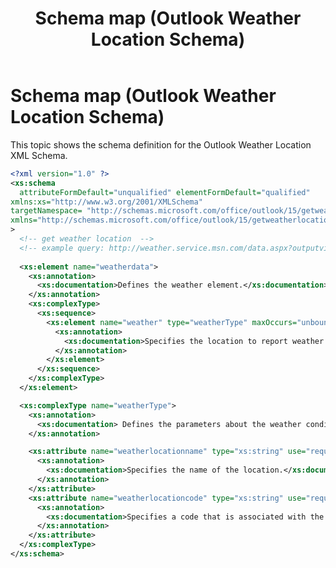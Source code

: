 ﻿---
title: Schema map (Outlook Weather Location Schema)
TOCTitle: Schema map
ms:assetid: 1a5195ae-7905-477a-7818-9eb3bff64af0
ms:mtpsurl: https://msdn.microsoft.com/en-us/library/JJ227768(v=office.15)
ms:contentKeyID: 48463652
ms.date: 07/24/2014
mtps_version: v=office.15
dev_langs:
- xml
---

# Schema map (Outlook Weather Location Schema)

This topic shows the schema definition for the Outlook Weather Location XML Schema.

``` xml
<?xml version="1.0" ?>
<xs:schema
  attributeFormDefault="unqualified" elementFormDefault="qualified"
xmlns:xs="http://www.w3.org/2001/XMLSchema"
targetNamespace= "http://schemas.microsoft.com/office/outlook/15/getweatherlocation.xsd"
xmlns="http://schemas.microsoft.com/office/outlook/15/getweatherlocation.xsd"
>
  <!-- get weather location  -->
  <!-- example query: http://weather.service.msn.com/data.aspx?outputview=search&weasearchstr=tsurumi -->
  
  <xs:element name="weatherdata">
    <xs:annotation>
      <xs:documentation>Defines the weather element.</xs:documentation>
    </xs:annotation>
    <xs:complexType>
      <xs:sequence>
        <xs:element name="weather" type="weatherType" maxOccurs="unbounded">
          <xs:annotation>
            <xs:documentation>Specifies the location to report weather on.</xs:documentation>
          </xs:annotation>
        </xs:element>
      </xs:sequence>
    </xs:complexType>
  </xs:element>

  <xs:complexType name="weatherType">
    <xs:annotation>
      <xs:documentation> Defines the parameters about the weather conditions of a location.</xs:documentation>
    </xs:annotation>

    <xs:attribute name="weatherlocationname" type="xs:string" use="required">
      <xs:annotation>
        <xs:documentation>Specifies the name of the location.</xs:documentation>
      </xs:annotation>
    </xs:attribute>
    <xs:attribute name="weatherlocationcode" type="xs:string" use="required">
      <xs:annotation>
        <xs:documentation>Specifies a code that is associated with the location to distinguish multiple locations with the same name. </xs:documentation>
      </xs:annotation>
    </xs:attribute>
  </xs:complexType>
</xs:schema>
```

